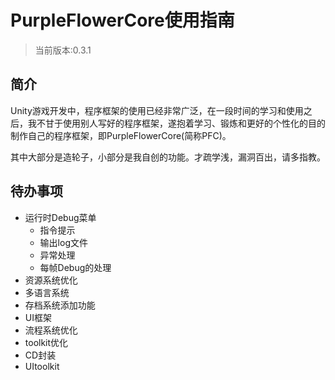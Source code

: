 # PurpleFlowerCore使用指南

> 当前版本:0.3.1

## 简介

Unity游戏开发中，程序框架的使用已经非常广泛，在一段时间的学习和使用之后，我不甘于使用别人写好的程序框架，遂抱着学习、锻炼和更好的个性化的目的制作自己的程序框架，即PurpleFlowerCore(简称PFC)。

其中大部分是造轮子，小部分是我自创的功能。才疏学浅，漏洞百出，请多指教。

## 待办事项

- 运行时Debug菜单
    - 指令提示
    -  输出log文件
    - 异常处理
    - 每帧Debug的处理
- 资源系统优化
- 多语言系统
- 存档系统添加功能
- UI框架
- 流程系统优化
- toolkit优化
- CD封装
- UItoolkit
